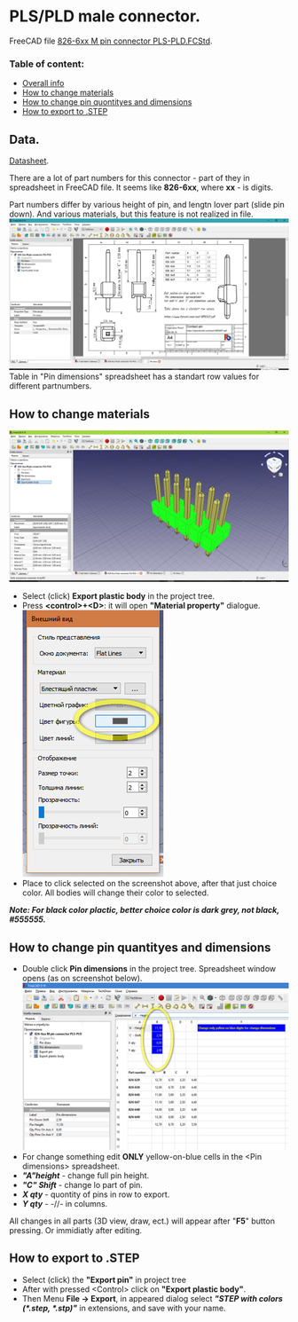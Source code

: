 # PLS/PLD male connector.

FreeCAD file [826-6xx M pin connector PLS-PLD.FCStd](https://github.com/lugovskovp/FreeCAD-.step/blob/master/content/826-6xx%20M%20pin%20connector%20PLS-PLD.FCStd).



### Table of content:

- [Overall info](#data)
- [How to change materials](#how-to-change-materials)
- [How to change pin quontityes and dimensions](#how-to-change-pin-quantityes-and-dimensions)  
- [How to export to .STEP](#how-to-export-to-step)



## Data.

[Datasheet](http://www.farnell.com/datasheets/32535.pdf).

There are a lot of part numbers for this connector - part of they in spreadsheet in FreeCAD file. It seems like **826-6xx**, where **xx** - is digits.

Part numbers differ by various height of pin, and lengtn lover part (slide pin down). And various materials, but this feature is not realized in file.
![Drawing](https://github.com/lugovskovp/FreeCAD-.step/blob/master/pix/17.02.19.png)
Table in "Pin dimensions" spreadsheet has a standart row values for different partnumbers.


## How to change materials
 ![Export plastic body](https://github.com/lugovskovp/FreeCAD-.step/blob/master/pix/15.53.41.png)
- Select (click) **Export plastic body** in the project tree.
- Press **&lt;control&gt;+&lt;D&gt;**: it will open **"Material property"** dialogue. ![Material property](https://github.com/lugovskovp/FreeCAD-.step/blob/master/pix/22.55.08.png)
- Place to click selected on the screenshot above, after that just choice color. All bodies will change their color to selected.

***Note: For black color plactic, better choice color is dark grey, not black, #555555.***



## How to change pin quantityes and dimensions

- Double click **Pin dimensions** in the project tree. Spreadsheet window opens (as on screenshot below).![Spreadsheet window](https://github.com/lugovskovp/FreeCAD-.step/blob/master/pix/16.25.07.png) 
- For change something edit **ONLY** yellow-on-blue cells in the &lt;Pin dimensions&gt; spreadsheet.
- ***"A"height*** - change full pin height.
- ***"C" Shift*** - change lo part of pin.
- ***X qty*** - quontity of pins in row to export.
- ***Y qty*** - -//- in columns.

All changes in all parts (3D view, draw, ect.) will appear after "**F5**" button pressing. Or immidiatly after editing.



## How to export to .STEP

- Select (click) the **"Export pin"** in project tree
- After with pressed &lt;Control&gt; click on **"Export plastic body"**.
- Then Menu **File -> Export**, in appeared dialog select ***"STEP with colors (\*.step, \*.stp)"*** in extensions, and save with your name.






